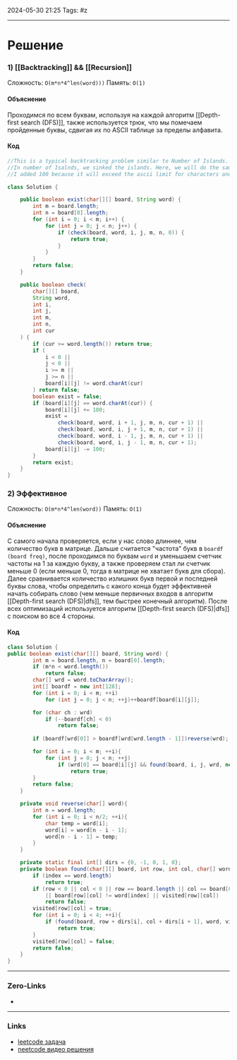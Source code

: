 2024-05-30 21:25
Tags: #z

___
# Решение
### 1) [[Backtracking]] && [[Recursion]]
Сложность: `O(m*n*4^len(word)))`
Память: `O(1)`
#### Объяснение
Проходимся по всем буквам, используя на каждой алгоритм [[Depth-first search (DFS)]], также используется трюк, что мы помечаем пройденные буквы, сдвигая их по ASCII таблице за пределы алфавита.
#### Код
```java
//This is a typical backtracking problem similar to Number of Islands.
//In number of Isalnds, we sinked the islands. Here, we will do the same by adding changing the value of the char.
//I added 100 because it will exceed the ascii limit for characters and will change it to some ascii value which is not an alphabet.

class Solution {

    public boolean exist(char[][] board, String word) {
        int m = board.length;
        int n = board[0].length;
        for (int i = 0; i < m; i++) {
            for (int j = 0; j < n; j++) {
                if (check(board, word, i, j, m, n, 0)) {
                    return true;
                }
            }
        }
        return false;
    }

    public boolean check(
        char[][] board,
        String word,
        int i,
        int j,
        int m,
        int n,
        int cur
    ) {
        if (cur >= word.length()) return true;
        if (
            i < 0 ||
            j < 0 ||
            i >= m ||
            j >= n ||
            board[i][j] != word.charAt(cur)
        ) return false;
        boolean exist = false;
        if (board[i][j] == word.charAt(cur)) {
            board[i][j] += 100;
            exist =
                check(board, word, i + 1, j, m, n, cur + 1) ||
                check(board, word, i, j + 1, m, n, cur + 1) ||
                check(board, word, i - 1, j, m, n, cur + 1) ||
                check(board, word, i, j - 1, m, n, cur + 1);
            board[i][j] -= 100;
        }
        return exist;
    }
}
```
### 2) Эффективное
Сложность: `O(m*n*4^len(word))`
Память: `O(1)`
#### Объяснение
С самого начала проверяется, если у нас слово длиннее, чем количество букв в матрице.
Дальше считается "частота" букв в `boardf (board freq)`, после проходимся по буквам `word` и уменьшаем счетчик частоты на 1 за каждую букву, а также проверяем стал ли счетчик меньше 0 (если меньше 0, тогда в матрице не хватает букв для сбора).
Далее сравнивается количество излишних букв первой и последней буквы слова, чтобы определить с какого конца будет эффективней начать собирать слово (чем меньше первичных входов в алгоритм [[Depth-first search (DFS)|dfs]], тем быстрее конечный алгоритм).
После всех оптимизаций используется алгоритм [[Depth-first search (DFS)|dfs]] с поиском во все 4 стороны.

#### Код
```java
class Solution {
public boolean exist(char[][] board, String word) {
        int m = board.length, n = board[0].length;
        if (m*n < word.length())
            return false;
        char[] wrd = word.toCharArray();
        int[] boardf = new int[128];
        for (int i = 0; i < m; ++i)
            for (int j = 0; j < n; ++j)++boardf[board[i][j]];

        for (char ch : wrd)
            if (--boardf[ch] < 0)
                return false;
        
        if (boardf[wrd[0]] > boardf[wrd[wrd.length - 1]])reverse(wrd);

        for (int i = 0; i < m; ++i){
            for (int j = 0; j < n; ++j)
                if (wrd[0] == board[i][j] && found(board, i, j, wrd, new boolean[m][n], 0))
                    return true;
        }
        return false;
    }

    private void reverse(char[] word){
        int n = word.length;
        for (int i = 0; i < n/2; ++i){
            char temp = word[i];
            word[i] = word[n - i - 1];
            word[n - i - 1] = temp;
        }
    }

    private static final int[] dirs = {0, -1, 0, 1, 0};
    private boolean found(char[][] board, int row, int col, char[] word, boolean[][] visited, int index){
        if (index == word.length)
            return true;
        if (row < 0 || col < 0 || row == board.length || col == board[0].length
            || board[row][col] != word[index] || visited[row][col])
            return false;
        visited[row][col] = true;
        for (int i = 0; i < 4; ++i){
            if (found(board, row + dirs[i], col + dirs[i + 1], word, visited, index + 1))
                return true;
        }
        visited[row][col] = false;
        return false;
    }
}
```
___
### Zero-Links
- 

___
### Links
- [leetcode задача](https://leetcode.com/problems/word-search/description/)
- [neetcode видео решения](https://youtu.be/pfiQ_PS1g8E)
